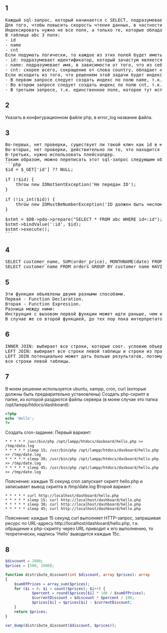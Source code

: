 ## 1
<pre>
Каждый sql-запрос, который начинается с SELECT, подразумевает чтение данных.
Для того, чтобы повысить скорость чтения данных, в частности, используются индексы.
Индексировать нужно не все поля, а только те, которые обладают высокой селективностью и часто употребляются в запросах клиентов к веб-приложению.
В таблице abc 3 поля:
- id
- name
- cnt
Если подумать логически, то каждое из этих полей будет иметь следующую селективность:
- id: подразумевает идентификатор, который зачастую является уникальным значением в таблице, как следствие, обладает высокой селективностью;
- name: подразумевает имя, в зависимости от того, что из себя представляет - ФИО или просто имя - может обладать разной селективностью (для ФИО - средняя селективность, для имени - низкая);
- cnt: скорее всего, сокращение от слова country, обладает низкой селективностью.
Если исходить из того, что решением этой задачи будет индексирование полей и в каждом запросе необходимо повысить скорость чтения, то:
- В первом запросе следует создать индекс по полю name, т.к. по сравнению с cnt, это поле обладает большей селективностью;
- Во втором запросе следует создать индекс по полю cnt, т.к. оператор LIKE понижает селективность поля name, как следствие, поле cnt, которое принимает конкретное значение, теоретически, будет более селективным;
- В третьем запросе, т.к. единственное поле, которое тут используется это cnt и мы хотим ускорить выполнение этого запроса, то следует индексировать cnt.
</pre>
## 2
Указать в конфигурационном файле php, в error_log название файла.
## 3
<pre>
Во-первых, нет проверки, существует ли такой ключ как id в массиве $_GET;
Во-вторых, нет проверки, действительно ли то, что находится в $_GET['id'] имеет нужный тип данных;
В-третьих, нужно использовать плейсхолдер.
Таким образом, можно переписать этот sql-запрос следующим образом:
```php
$id = $_GET['id'] ?? NULL;

if (!$id) {
	throw new IDNotSentException('Не передан ID');
}

if (!is_int($id)) {
	throw new IDMustBeNumberException('ID должен быть числом');
}

$stmt = $DB->pdo->prepare("SELECT * FROM abc WHERE id=:id");
$stmt->bindValue(':id', $id);
$stmt->execute();
```
</pre>
## 4
<pre>
SELECT customer_name, SUM(order_price), MONTHNAME(date) FROM orders GROUP BY MONTHNAME(date), customer_name ORDER BY MONTHNAME(date);
SELECT customer_name FROM orders GROUP BY customer_name HAVING SUM(order_price)>10000 AND MIN(order_price)>=500;
</pre>
## 5
<pre>
Эти функции объявлены двумя разными способами.
Первая - Function Declaration.
Вторая - Function Expression.
Разница между ними:
Инструкция с вызовом первой функции может идти раньше, чем инструкция с объявлением этой функции.
В случае же со второй функцией, до тех пор пока интерпретатор не дойдет до инструкции создания этой функции, вызывать ее нельзя.
</pre>
## 6
<pre>
INNER JOIN: выбирает все строки, которые соот. условию объединения таблиц.
LEFT JOIN: выбирает все строки левой таблицы и строки из правой, если они соот. условию.
LEFT JOIN потенциально может дать больше результатов, потому что в выборку попадают не только те строки, которые соот. условию, но и вообще
все строки левой таблицы.
</pre>
## 7
В моем решении используется ubuntu, xampp, cron, curl (которые должны быть предварительно установлены)
Создать php-скрипт в папке, из которой раздаются файлы сервера (в моем случае это папка /opt/lampp/htdocs/dashboard):
```php
<?php
echo 'Hello';
?>
```
Создать cron-задание:
Первый вариант:
```
* * * * * /usr/bin/php /opt/lampp/htdocs/dasboard/hello.php >> /tmp/date.log
* * * * * sleep 15; /usr/bin/php /opt/lampp/htdocs/dasboard/hello.php >> /tmp/date.log
* * * * * sleep 30; /usr/bin/php /opt/lampp/htdocs/dasboard/hello.php >> /tmp/date.log
* * * * * sleep 45; /usr/bin/php /opt/lampp/htdocs/dasboard/hello.php >> /tmp/date.log
```
Пояснение: каждые 15 секунд cron запускает скрипт hello.php и записывает вывод скрипта в /tmp/date.log
Второй вариант:
```
* * * * * curl http://localhost/dashboard/hello.php
* * * * * sleep 15; curl http://localhost/dashboard/hello.php
* * * * * sleep 30; curl http://localhost/dashboard/hello.php
* * * * * sleep 45; curl http://localhost/dashboard/hello.php
```
Пояснение: каждые 15 секунд curl выполняет HTTP-запрос, запрашивая ресурс по URL-адресу http://localhost/dashboard/hello.php, т.к. обращение к php-скрипту через URL приводит к его выполнению, то теоретически, надпись 'Hello' выводится каждые 15с.
## 8
```php
$discount = 1000;
$prices = [500, 1000];

function distribute_discount(int $discount, array $prices): array
{
    $sumOfPrices = array_sum($prices);
    for ($i = 0; $i < count($prices); $i++) {
            $percent = round($prices[$i] * 100 / $sumOfPrices);
            $currentDiscount = $discount * $percent / 100;
            $prices[$i] = $prices[$i] - $currentDiscount;
    }
    return $prices;
}

var_dump(distribute_discount($discount, $prices));
```
